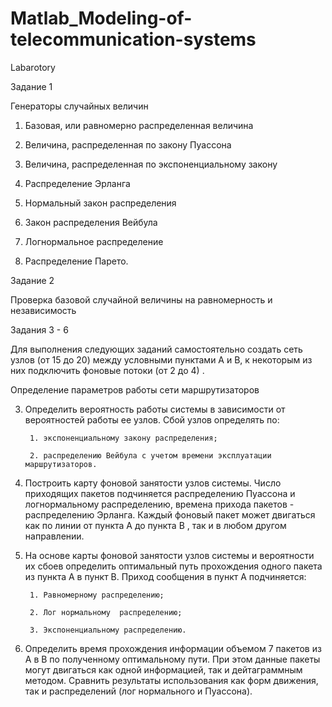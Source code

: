 # Matlab_Modeling-of-telecommunication-systems
Labarotory 

Задание 1

Генераторы случайных величин

1.  Базовая, или равномерно распределенная величина

2. Величина, распределенная по закону Пуассона

3. Величина, распределенная по экспоненциальному закону

4. Распределение Эрланга

5. Нормальный закон распределения

6. Закон распределения Вейбула

7. Логнормальное распределение

8. Распределение Парето.

 

Задание 2

Проверка базовой случайной величины на равномерность и независимость

Задания 3 - 6

Для выполнения следующих заданий самостоятельно создать сеть узлов (от 15 до 20)  между условными  пунктами А  и  В,  к некоторым из них подключить  фоновые потоки (от 2  до 4) .

Определение параметров работы сети маршрутизаторов     

3.  Определить вероятность работы системы в зависимости от вероятностей работы ее узлов. Сбой узлов определять по:

         1. экспоненциальному закону распределения;

         2. распределению Вейбула с учетом времени эксплуатации маршрутизаторов.

 

4.  Построить карту фоновой занятости узлов системы. Число приходящих пакетов подчиняется распределению Пуассона и  логнормальному распределению, времена прихода пакетов  -  распределению Эрланга. Каждый фоновый пакет может двигаться как по линии от пункта А до пункта В , так и в любом другом направлении.

 

5.  На основе карты фоновой занятости узлов системы и вероятности их сбоев определить оптимальный путь прохождения одного пакета из пункта А в пункт В. Приход сообщения в пункт А подчиняется:

         1. Равномерному распределению;

         2. Лог нормальному  распределению;

         3. Экспоненциальному распределению.

 

6.  Определить время прохождения информации объемом 7 пакетов из А в В по полученному оптимальному пути. При этом данные пакеты могут двигаться как одной информацией, так и дейтаграммным методом. Сравнить результаты использования как форм движения, так и  распределений (лог нормального и Пуассона).



